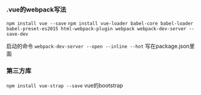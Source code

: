 ### .vue的webpack写法

`npm install vue --save`
`npm install vue-loader babel-core babel-loader babel-preset-es2015 html-webpack-plugin webpack webpack-dev-server --save-dev`

启动的命令 `webpack-dev-server --open --inline --hot` 写在package.json里面


### 第三方库

`npm install vue-strap --save` vue的bootstrap
